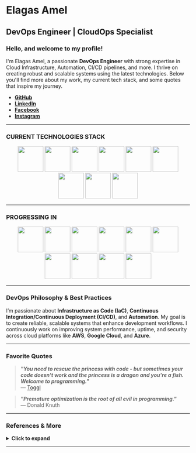 # **Elagas Amel**  
## **DevOps Engineer | CloudOps Specialist**  

### **Hello, and welcome to my profile!**

I'm Elagas Amel, a passionate **DevOps Engineer** with strong expertise in Cloud Infrastructure, Automation, CI/CD pipelines, and more. I thrive on creating robust and scalable systems using the latest technologies. Below you'll find more about my work, my current tech stack, and some quotes that inspire my journey.

- **[GitHub](https://github.com/Elagasamel)**
- **[LinkedIn](https://www.linkedin.com/in/elagas-amel/)**
- **[Facebook](https://www.facebook.com/lagas.amel)**
- **[Instagram](https://www.instagram.com/el__emel/)**

---

### **CURRENT TECHNOLOGIES STACK**
<p align="center">
  <img src="https://miro.medium.com/max/1600/1*LOFbTP2SxXcFpM_qTsUSuw.png" width="70" height="70" />
  <img src="https://www.terraform.io/favicon.ico" width="70" height="70" />
  <img src="https://upload.wikimedia.org/wikipedia/commons/2/24/Ansible_logo.svg" width="70" height="70" />
  <img src="https://upload.wikimedia.org/wikipedia/commons/a/a9/Google_Cloud_logo.svg" width="70" height="70" />
  <img src="https://upload.wikimedia.org/wikipedia/commons/3/3b/Grafana_icon.svg" width="70" height="70" />
  <img src="https://upload.wikimedia.org/wikipedia/commons/3/38/Prometheus_software_logo.svg" width="70" height="70" />
  <img src="https://a0.awsstatic.com/libra-css/images/logos/aws_logo_smile_1200x630.png" width="70" height="70" />
  <img src="https://upload.wikimedia.org/wikipedia/commons/4/4e/Docker_%28container_engine%29_logo.svg" width="70" height="70" />
  <img src="https://upload.wikimedia.org/wikipedia/commons/c/c5/Nginx_logo.svg" width="70" height="70" />
</p>

---

### **PROGRESSING IN**
<p align="center">
  <img src="https://upload.wikimedia.org/wikipedia/commons/3/39/Kubernetes_logo_without_workmark.svg" width="70" height="70" />
  <img src="https://upload.wikimedia.org/wikipedia/commons/f/fa/Microsoft_Azure.svg" width="70" height="70" />
  <img src="https://upload.wikimedia.org/wikipedia/commons/2/23/Helm_Logo.svg" width="70" height="70" />
  <img src="https://upload.wikimedia.org/wikipedia/commons/d/d1/OpenShift_logo.svg" width="70" height="70" />
  <img src="https://upload.wikimedia.org/wikipedia/commons/a/a0/Vault_by_HashiCorp_Logo.svg" width="70" height="70" />
  <img src="https://upload.wikimedia.org/wikipedia/commons/e/e1/GitLab_Logo.svg" width="70" height="70" />
  <img src="https://upload.wikimedia.org/wikipedia/commons/3/38/Prometheus_software_logo.svg" width="70" height="70" />
  <img src="https://upload.wikimedia.org/wikipedia/commons/3/3c/Consul_logo.svg" width="70" height="70" />
  <img src="https://upload.wikimedia.org/wikipedia/commons/4/45/Docker_Compose_logo.svg" width="70" height="70" />
  <img src="https://argo-cd.readthedocs.io/en/stable/img/argocd-logo.png" width="70" height="70" />
</p>

---

### **DevOps Philosophy & Best Practices**

I’m passionate about **Infrastructure as Code (IaC)**, **Continuous Integration/Continuous Deployment (CI/CD)**, and **Automation**. My goal is to create reliable, scalable systems that enhance development workflows. I continuously work on improving system performance, uptime, and security across cloud platforms like **AWS**, **Google Cloud**, and **Azure**. 

---

### **Favorite Quotes**
> ***"You need to rescue the princess with code - but sometimes your code doesn't work and the princess is a dragon and you're a fish. Welcome to programming."***  
> — [Toggl](https://toggl.com/programming-princess/)

> ***"Premature optimization is the root of all evil in programming."***  
> — Donald Knuth

---

### **References & More**
<details>
  <summary><strong>Click to expand</strong></summary>

  #### References:
  - [Pixabay](https://pixabay.com/photos/abstract-art-modern-art-design-1245745/)
  - [Giphy](https://giphy.com/gifs/pixels-github-commit-26u4nJPf0JtQPdStq)
  - [Toggl](https://toggl.com/programming-princess/)
  - [GitHub Readme Stats](https://github.com/anuraghazra/github-readme-stats)
  - [Devicon](https://devicon.dev/)
  - [Iconfinder](https://www.iconfinder.com/)

  #### Tech Stack Logo References:
  - [Terraform](https://www.terraform.io/)
  - [Azure](https://azure.microsoft.com/)
  - [Jenkins](https://www.jenkins.io/)
  - [Ansible](https://www.ansible.com/)
  - [GCP](https://cloud.google.com/)
  - [Grafana](https://grafana.com/)
  - [Prometheus](https://prometheus.io/)
  - [AWS](https://aws.amazon.com/)
  - [Docker](https://www.docker.com/)
  - [Nginx](https://www.nginx.com/)
  - [Kubernetes](https://kubernetes.io/)

  <img src="https://media.giphy.com/media/26u4nJPf0JtQPdStq/giphy.gif" alt="example temporary" width="480" height="184" />
</details>

---
